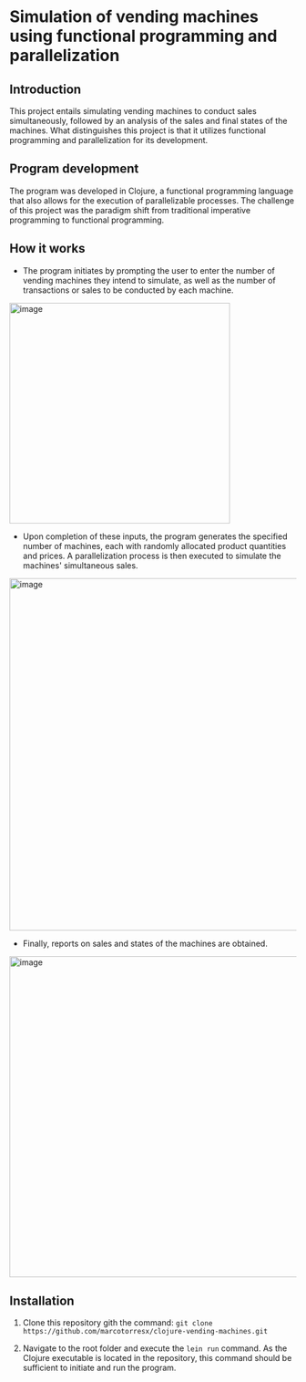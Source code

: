# Simulation of vending machines using functional programming and parallelization

## Introduction

This project entails simulating vending machines to conduct sales simultaneously, followed by an analysis of the sales and final states of the machines. What distinguishes this project is that it utilizes functional programming and parallelization for its development.

## Program development

The program was developed in Clojure, a functional programming language that also allows for the execution of parallelizable processes. The challenge of this project was the paradigm shift from traditional imperative programming to functional programming.

## How it works

- The program initiates by prompting the user to enter the number of vending machines they intend to simulate, as well as the number of transactions or sales to be conducted by each machine.

<img width="387" alt="image" src="https://github.com/marcotorresx/clojure-vending-machines/assets/90577455/2678d860-592f-461a-856b-88de1a1ebc5d">

- Upon completion of these inputs, the program generates the specified number of machines, each with randomly allocated product quantities and prices. A parallelization process is then executed to simulate the machines' simultaneous sales.

<img width="618" alt="image" src="https://github.com/marcotorresx/clojure-vending-machines/assets/90577455/645fb2b5-01d1-47d9-b965-eb43429123e8">

- Finally, reports on sales and states of the machines are obtained.

<img width="563" alt="image" src="https://github.com/marcotorresx/clojure-vending-machines/assets/90577455/cc75e5fa-8a97-413a-bdb8-0aeab11f6916">

## Installation

1. Clone this repository gith the command: `git clone https://github.com/marcotorresx/clojure-vending-machines.git`

2. Navigate to the root folder and execute the `lein run` command. As the Clojure executable is located in the repository, this command should be sufficient to initiate and run the program.
